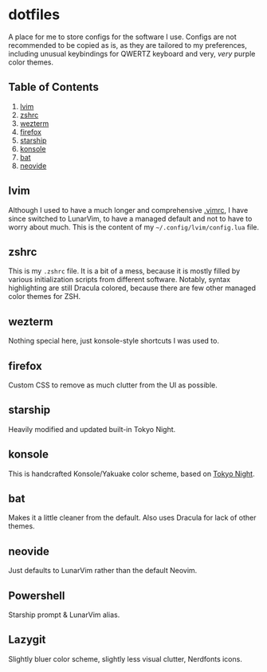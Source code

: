 # dotfiles
A place for me to store configs for the software I use. Configs are not recommended to be copied as is, as they are tailored to my preferences, including unusual keybindings for QWERTZ keyboard and very, *very* purple color themes.

## Table of Contents
1. [lvim](#lvim)
2. [zshrc](#zshrc)
3. [wezterm](#wezterm)
4. [firefox](#firefox)
5. [starship](#starship)
6. [konsole](#konsole)
7. [bat](#bat)
8. [neovide](#neovide)

## lvim
Although I used to have a much longer and comprehensive [.vimrc](https://gist.github.com/ekorchmar/04735e1e280e37899d26b6cc552dd052), I have since switched to LunarVim, to have a managed default and not to have to worry about much. This is the content of my `~/.config/lvim/config.lua` file.

## zshrc
This is my `.zshrc` file. It is a bit of a mess, because it is mostly filled by various initialization scripts from different software. Notably, syntax highlighting are still Dracula colored, because there are few other managed color themes for ZSH.

## wezterm
Nothing special here, just konsole-style shortcuts I was used to.

## firefox
Custom CSS to remove as much clutter from the UI as possible.

## starship
Heavily modified and updated built-in Tokyo Night.

## konsole
This is handcrafted Konsole/Yakuake color scheme, based on [Tokyo Night](https://github.com/enkia/tokyo-night-vscode-theme).

## bat
Makes it a little cleaner from the default. Also uses Dracula for lack of other themes.

## neovide
Just defaults to LunarVim rather than the default Neovim.

## Powershell
Starship prompt & LunarVim alias.

## Lazygit
Slightly bluer color scheme, slightly less visual clutter, Nerdfonts icons.

